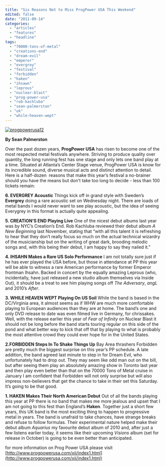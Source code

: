 ```yaml
---
title: "Six Reasons Not to Miss ProgPower USA This Weekend"
edited: false
date: "2011-09-14"
categories:
  - "articles"
  - "features"
  - "headline"
tags:
  - "70000-tons-of-metal"
  - "creations-end"
  - "dream-evil"
  - "emperor"
  - "evergrey"
  - "festival"
  - "forbidden"
  - "haken"
  - "ihsawn"
  - "leprous"
  - "nuclear-blast"
  - "prog-power-usa"
  - "rob-kachluba"
  - "sean-palmerston"
  - "uk"
  - "while-heaven-wept"
---
```


[![](http://www.hellbound.ca/wp-content/uploads/2011/09/progpowerusa12.jpg "progpowerusa12")](http://www.hellbound.ca/wp-content/uploads/2011/09/progpowerusa12.jpg)

**By Sean Palmerston**

Over the past dozen years, **ProgPower USA** has risen to become one of the most respected metal festivals anywhere. Striving to produce quality over quantity, the long running fest has one stage and only lets one band play at a time. Situated at Atlanta’s Center Stage venue, ProgPower USA is know for its incredible sound, diverse musical acts and distinct attention to detail. Here is a half-dozen  reasons that make this year’s festival a no-brainer should you have the means but don't take too long to decide - less than 100 tickets remain:

**6\. EVERGREY Acoustic** Things kick off in grand style with Sweden’s **Evergrey** doing a rare acoustic set on Wednesday night. There are loads of metal bands I would never want to see play acoustic, but the idea of seeing Everygrey in this format is actually quite appealing.

**5\. CREATION’S END Playing Live** One of the nicest debut albums last year was by NYC’s Creation’s End. Rob Kachluba reviewed their debut album _A New Beginning_ last November, stating that “with all this talent it is refreshing to hear that they don’t really focus so much on the actual technical wizardry of the musicianship but on the writing of great dark, brooding melodic songs and, with this being their debut, I am happy to say they nailed it.”

**4\. IHSAHN Makes a Rare US Solo Performance** I am not totally sure just if he has ever played the USA before, but those in attendance at PP this year will be able to witness a rare American performance by former Emperor frontman Ihsahn. Backed in concert by the equally amazing Leprous (who, incidentally, have just released a new studio album themselves via Inside Out), it should be a treat to see him playing songs off _The Adversary_, _angL_ and 2010’s _After_.

**3\. WHILE HEAVEN WEPT Playing On US Soil** While the band is based in the DC/Virginia area, it almost seems as if WHW are much more comfortable playing to European audiences than they are at home. The band’s one and only DVD release to date was even filmed live in Germany, for chrissakes. Well, with the release earlier this year of _Fear of Infinity_ on Nuclear Blast it should not be long before the band starts touring regular on this side of the pond and what better way to kick that off that by playing to what is probably the most attentive crowd they could ever hope for in the United States.

**2.FORBIDDEN Steps In To Shake Things Up** Bay Area thrashers Forbidden are pretty much the biggest surprise on this year’s PP schedule. A late addition, the band agreed last minute to step in for Dream Evil, who unfortunately had to drop out. They may seem like odd man out on the bill, but after seeing them play an absolutely amazing show in Toronto last year and then play even better than that on the 70000 Tons of Metal cruise in January I am confident that Forbidden will not only surprise but will also impress non-believers that get the chance to take in their set this Saturday. It’s going to be that good.

**1\. HAKEN Makes Their North American Debut** Out of all the bands playing this year at PP there is no band that makes me more jealous and upset that I am not going to this fest than England’s **Haken**. Together just a short few years, this UK band is the most exciting thing to happen to progressive metal in years. The band is unafraid to take chances, have strange breaks and refuse to follow formulas. Their experimental nature helped make their debut album _Aquarius_ my favourite debut album of 2010 and, after just a few listens earlier today, it seems like their upcoming _Visions_ album (set for release in October) is going to be even better than anticipated.

for more information on Prog Power USA please visit  [http://www.progpowerusa.com/xii/index1.html](http://www.progpowerusa.com/xii/index1.html)
